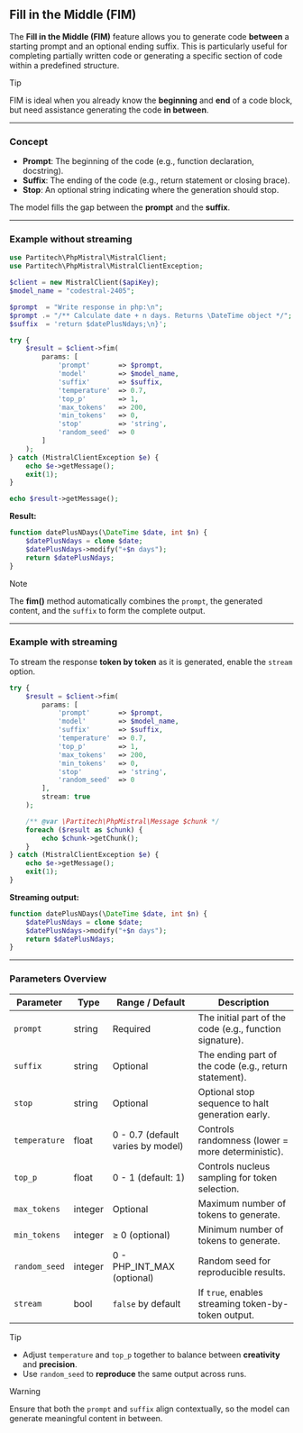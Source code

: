 ## Fill in the Middle (FIM)

The **Fill in the Middle (FIM)** feature allows you to generate code **between** a starting prompt and an optional ending suffix. This is particularly useful for completing partially written code or generating a specific section of code within a predefined structure.

> [!TIP]
> FIM is ideal when you already know the **beginning** and **end** of a code block, but need assistance generating the code **in between**.

---

### Concept

- **Prompt**: The beginning of the code (e.g., function declaration, docstring).
- **Suffix**: The ending of the code (e.g., return statement or closing brace).
- **Stop**: An optional string indicating where the generation should stop.

The model fills the gap between the **prompt** and the **suffix**.

---

### Example without streaming

```php
use Partitech\PhpMistral\MistralClient;
use Partitech\PhpMistral\MistralClientException;

$client = new MistralClient($apiKey);
$model_name = "codestral-2405";

$prompt  = "Write response in php:\n";
$prompt .= "/** Calculate date + n days. Returns \DateTime object */";
$suffix  = 'return $datePlusNdays;\n}';

try {
    $result = $client->fim(
        params: [
            'prompt'       => $prompt,
            'model'        => $model_name,
            'suffix'       => $suffix,
            'temperature'  => 0.7,
            'top_p'        => 1,
            'max_tokens'   => 200,
            'min_tokens'   => 0,
            'stop'         => 'string',
            'random_seed'  => 0
        ]
    );
} catch (MistralClientException $e) {
    echo $e->getMessage();
    exit(1);
}

echo $result->getMessage();
```

**Result:**

```php
function datePlusNDays(\DateTime $date, int $n) {
    $datePlusNdays = clone $date;
    $datePlusNdays->modify("+$n days");
    return $datePlusNdays;
}
```

> [!NOTE]
> The **fim()** method automatically combines the `prompt`, the generated content, and the `suffix` to form the complete output.

---

### Example with streaming

To stream the response **token by token** as it is generated, enable the `stream` option.

```php
try {
    $result = $client->fim(
        params: [
            'prompt'       => $prompt,
            'model'        => $model_name,
            'suffix'       => $suffix,
            'temperature'  => 0.7,
            'top_p'        => 1,
            'max_tokens'   => 200,
            'min_tokens'   => 0,
            'stop'         => 'string',
            'random_seed'  => 0
        ],
        stream: true
    );

    /** @var \Partitech\PhpMistral\Message $chunk */
    foreach ($result as $chunk) {
        echo $chunk->getChunk();
    }
} catch (MistralClientException $e) {
    echo $e->getMessage();
    exit(1);
}
```

**Streaming output:**

```php
function datePlusNDays(\DateTime $date, int $n) {
    $datePlusNdays = clone $date;
    $datePlusNdays->modify("+$n days");
    return $datePlusNdays;
}
```

---

### Parameters Overview

| Parameter     | Type     | Range / Default                     | Description                                                   |
|---------------|----------|--------------------------------------|---------------------------------------------------------------|
| `prompt`      | string   | Required                             | The initial part of the code (e.g., function signature).      |
| `suffix`      | string   | Optional                             | The ending part of the code (e.g., return statement).         |
| `stop`        | string   | Optional                             | Optional stop sequence to halt generation early.              |
| `temperature` | float    | 0 - 0.7 (default varies by model)    | Controls randomness (lower = more deterministic).             |
| `top_p`       | float    | 0 - 1 (default: 1)                   | Controls nucleus sampling for token selection.                |
| `max_tokens`  | integer  | Optional                             | Maximum number of tokens to generate.                         |
| `min_tokens`  | integer  | ≥ 0 (optional)                       | Minimum number of tokens to generate.                         |
| `random_seed` | integer  | 0 - PHP_INT_MAX (optional)           | Random seed for reproducible results.                         |
| `stream`      | bool     | `false` by default                   | If `true`, enables streaming token-by-token output.           |

> [!TIP]
> - Adjust `temperature` and `top_p` together to balance between **creativity** and **precision**.
> - Use `random_seed` to **reproduce** the same output across runs.


> [!WARNING]
> Ensure that both the `prompt` and `suffix` align contextually, so the model can generate meaningful content in between.
